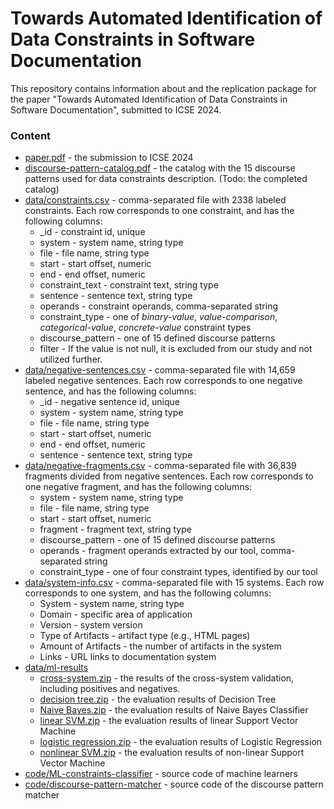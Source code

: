 # Towards Automated Identification of Data Constraints in Software Documentation

This repository contains information about and the replication package for the paper "Towards Automated Identification of Data Constraints in Software Documentation", submitted to ICSE 2024.

### Content

- [paper.pdf](https://anonymous.4open.science/r/towards-automated-identification-of-data-constraints-8FC1/paper.pdf) - the submission to ICSE 2024
- [discourse-pattern-catalog.pdf](https://anonymous.4open.science/r/towards-automated-identification-of-data-constraints-8FC1/discourse-pattern-catalog.pdf) - the catalog with the 15 discourse patterns used for data constraints description. (Todo: the completed catalog)
- [data/constraints.csv](https://anonymous.4open.science/r/towards-automated-identification-of-data-constraints-8FC1/data/constraints.csv) - comma-separated file with 2338 labeled constraints. Each row corresponds to one constraint, and has the following columns:
  - _id - constraint id, unique 
  - system - system name, string type
  - file - file name, string type
  - start - start offset, numeric
  - end - end offset, numeric
  - constraint_text - constraint text, string type
  - sentence - sentence text, string type
  - operands - constraint operands, comma-separated string 
  - constraint_type - one of *binary-value*, *value-comparison*, *categorical-value*, *concrete-value* constraint types
  - discourse_pattern - one of 15 defined discourse patterns
  - filter - If the value is not null, it is excluded from our study and not utilized further.
- [data/negative-sentences.csv](https://anonymous.4open.science/r/towards-automated-identification-of-data-constraints-8FC1/data/no-constraints.csv) -  comma-separated file with 14,659 labeled negative sentences. Each row corresponds to one negative sentence, and has the following columns:
  - _id - negative sentence id, unique
  - system - system name, string type
  - file - file name, string type
  - start - start offset, numeric
  - end - end offset, numeric
  - sentence - sentence text, string type
- [data/negative-fragments.csv](https://anonymous.4open.science/r/towards-automated-identification-of-data-constraints-8FC1/data/negative-fragments.csv) - comma-separated file with 36,839 fragments divided from negative sentences. Each row corresponds to one negative fragment, and has the following columns:
  - system - system name, string type
  - file - file name, string type
  - start - start offset, numeric
  - fragment - fragment text, string type
  - discourse_pattern - one of 15 defined discourse patterns
  - operands - fragment operands extracted by our tool, comma-separated string 
  - constraint_type - one of four constraint types, identified by our tool
- [data/system-info.csv](https://anonymous.4open.science/r/towards-automated-identification-of-data-constraints-8FC1/data/system-info.csv) - comma-separated file with 15 systems. Each row corresponds to one system, and has the following columns:
  - System - system name, string type
  - Domain - specific area of application 
  - Version - system version
  - Type of Artifacts - artifact type (e.g., HTML pages)
  - Amount of Artifacts - the number of artifacts in the system
  - Links - URL links to documentation system
- [data/ml-results](https://anonymous.4open.science/r/towards-automated-identification-of-data-constraints-8FC1/data/ml-results) 
  - [cross-system.zip](https://anonymous.4open.science/r/towards-automated-identification-of-data-constraints-8FC1/data/ml-results/cross-system.zip) - the results of the cross-system validation, including positives and negatives.
  - [decision tree.zip](https://anonymous.4open.science/r/towards-automated-identification-of-data-constraints-8FC1/data/ml-results/decision%20tree.zip) - the evaluation results of Decision Tree
  - [Naive Bayes.zip](https://anonymous.4open.science/r/towards-automated-identification-of-data-constraints-8FC1/data/ml-results/Naive%20Bayes.zip) - the evaluation results of Naive Bayes Classifier
  - [linear SVM.zip](https://anonymous.4open.science/r/towards-automated-identification-of-data-constraints-8FC1/data/ml-results/linear%20SVM.zip) - the evaluation results of linear Support Vector Machine
  - [logistic regression.zip](https://anonymous.4open.science/r/towards-automated-identification-of-data-constraints-8FC1/data/ml-results/logistic%20regression.zip) - the evaluation results of  Logistic Regression 
  - [nonlinear SVM.zip](https://anonymous.4open.science/r/towards-automated-identification-of-data-constraints-8FC1/data/ml-results/nonlinear%20SVM.zip) - the evaluation results of  non-linear Support Vector Machine
- [code/ML-constraints-classifier](https://anonymous.4open.science/r/towards-automated-identification-of-data-constraints-8FC1/code/ML-constraints-classifier) - source code of machine learners
- [code/discourse-pattern-matcher](https://anonymous.4open.science/r/towards-automated-identification-of-data-constraints-8FC1/code/discourse-pattern-matcher) - source code of the discourse pattern matcher 